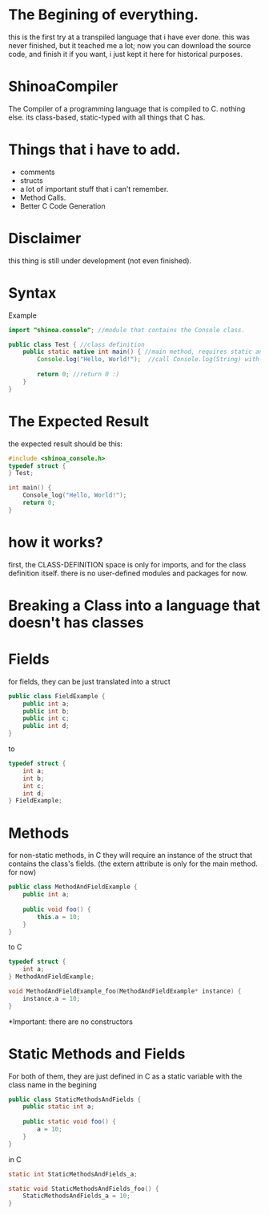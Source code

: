 # The Begining of everything.
this is the first try at a transpiled language that i have ever done.
this was never finished, but it teached me a lot;
now you can download the source code, and finish it if you want,
i just kept it here for historical purposes.

# ShinoaCompiler
The Compiler of a programming language that is compiled to C. nothing else.
its class-based, static-typed with all things that C has.

# Things that i have to add.
* comments
* structs
* a lot of important stuff that i can't remember.
* Method Calls.
* Better C Code Generation

# Disclaimer
this thing is still under development (not even finished).

# Syntax
Example
```java
import "shinoa.console"; //module that contains the Console class.

public class Test { //class definition
	public static native int main() { //main method, requires static and native attributes.
		Console.log("Hello, World!");  //call Console.log(String) with the message "Hello, World!"
		
		return 0; //return 0 :)
	}
}
```

# The Expected Result

the expected result should be this: 
```c
#include <shinoa_console.h>
typedef struct {
} Test;

int main() {
	Console_log("Hello, World!");
	return 0;
}
```

# how it works? 

first, the CLASS-DEFINITION space is only for imports, and for the class definition itself.
there is no user-defined modules and packages for now.

# Breaking a Class into a language that doesn't has classes

# Fields
for fields, they can be just translated into a struct
```java
public class FieldExample {
	public int a;
	public int b;
	public int c;
	public int d;
}
```
to
```c
typedef struct {
	int a;
	int b;
	int c;
	int d;
} FieldExample;
```

# Methods
for non-static methods, in C they will require an instance of the struct that contains the class's fields.
(the extern attribute is only for the main method. for now)
```java
public class MethodAndFieldExample {
	public int a;
	
	public void foo() {
		this.a = 10;
	}
}
```

to C 
```c
typedef struct {
	int a;
} MethodAndFieldExample;

void MethodAndFieldExample_foo(MethodAndFieldExample* instance) {
	instance.a = 10;
}
```

*Important: there are no constructors

# Static Methods and Fields
For both of them, they are just defined in C as a static variable with the class name in the begining

```java
public class StaticMethodsAndFields {
	public static int a;
	
	public static void foo() {
		a = 10;
	}
}
```

in C
```c
static int StaticMethodsAndFields_a;

static void StaticMethodsAndFields_foo() {
	StaticMethodsAndFields_a = 10;
}
```
